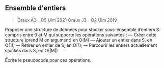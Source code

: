 ## Ensemble d'entiers
> Oraux A3 - Q5 Ulm 2021
> Oraux J3 - Q2 Ulm 2019

Proposer une structure de données pour stocker sous-ensemble d’entiers S compris entre 0 et M qui supporte les opérations suivantes :
  — Créer cette structure (prend M en argument) en O(M)
  — Ajouter un entier dans S, en O(1);
  — Retirer un entier de S, en O(1);
  — Parcourir les entiers actuellement stockés dans S, en O(|M|).

Écrire le pseudocode pour ces opérations.


<!--stackedit_data:
eyJoaXN0b3J5IjpbMTAxNzgxNjY5OF19
-->